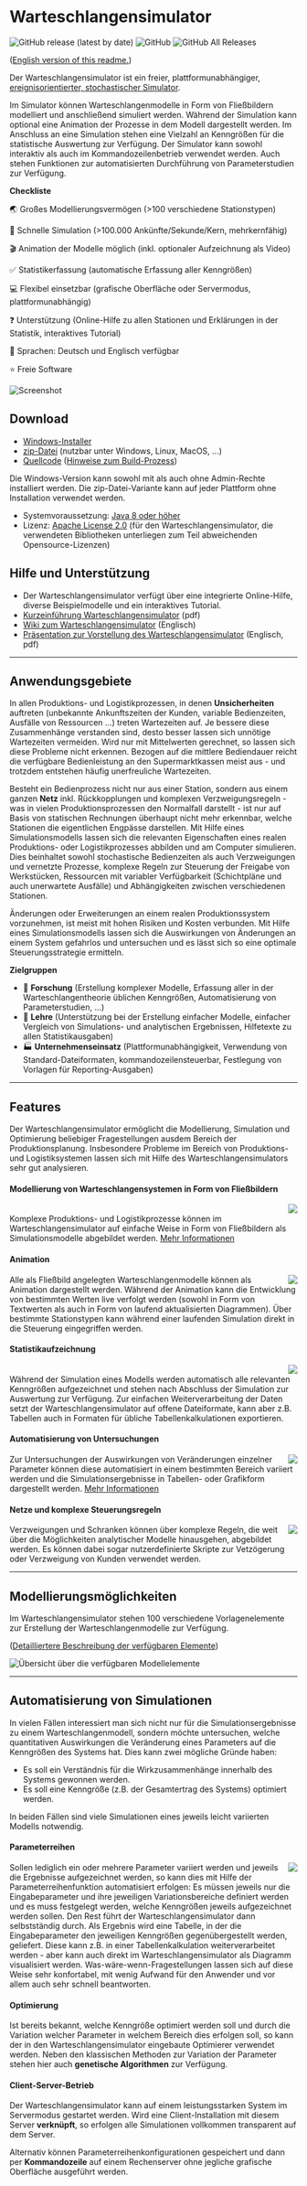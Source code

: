 # Warteschlangensimulator

![GitHub release (latest by date)](https://img.shields.io/github/v/release/a-herzog/warteschlangensimulator)
![GitHub](https://img.shields.io/github/license/a-herzog/warteschlangensimulator)
![GitHub All Releases](https://img.shields.io/github/downloads/a-herzog/warteschlangensimulator/total)

([English version of this readme.](README_en.md))

Der Warteschlangensimulator ist ein freier, plattformunabhängiger, [ereignisorientierter, stochastischer Simulator](https://en.wikipedia.org/wiki/Discrete-event_simulation "Wikipedia").

Im Simulator können Warteschlangenmodelle in Form von Fließbildern modelliert und anschließend simuliert werden. Während der Simulation kann optional eine Animation der Prozesse in dem Modell dargestellt werden. Im Anschluss an eine Simulation stehen eine Vielzahl an Kenngrößen für die statistische Auswertung zur Verfügung. Der Simulator kann sowohl interaktiv als auch im Kommandozeilenbetrieb verwendet werden. Auch stehen Funktionen zur automatisierten Durchführung von Parameterstudien zur Verfügung.

**Checkliste**

🌏 Großes Modellierungsvermögen (>100 verschiedene Stationstypen)

🚀 Schnelle Simulation (>100.000 Ankünfte/Sekunde/Kern, mehrkernfähig)

🎬 Animation der Modelle möglich (inkl. optionaler Aufzeichnung als Video)

✅ Statistikerfassung (automatische Erfassung aller Kenngrößen)

💻 Flexibel einsetzbar (grafische Oberfläche oder Servermodus, plattformunabhängig)

❓ Unterstützung (Online-Hilfe zu allen Stationen und Erklärungen in der Statistik, interaktives Tutorial)

💬 Sprachen: Deutsch und Englisch verfügbar

⭐ Freie Software

![Screenshot](Images/Screenshot_de.png)

## Download

* [Windows-Installer](https://github.com/A-Herzog/Warteschlangensimulator/releases/latest/download/SimulatorSetup.exe)
* [zip-Datei](https://github.com/A-Herzog/Warteschlangensimulator/releases/latest/download/Simulator.zip) (nutzbar unter Windows, Linux, MacOS, ...)
* [Quellcode](https://github.com/A-Herzog/Warteschlangensimulator/releases/latest/) ([Hinweise zum Build-Prozess](BUILD.md))

Die Windows-Version kann sowohl mit als auch ohne Admin-Rechte installiert werden. Die zip-Datei-Variante kann auf jeder Plattform ohne Installation verwendet werden.

* Systemvoraussetzung: [Java 8 oder höher](https://adoptopenjdk.net/ "Java von adoptopenjdk.net herunterladen")
* Lizenz: [Apache License 2.0](https://opensource.org/licenses/Apache-2.0) (für den Warteschlangensimulator, die verwendeten Bibliotheken unterliegen zum Teil abweichenden Opensource-Lizenzen)

## Hilfe und Unterstützung

* Der Warteschlangensimulator verfügt über eine integrierte Online-Hilfe, diverse Beispielmodelle und ein interaktives Tutorial.
* [Kurzeinführung Warteschlangensimulator](https://a-herzog.github.io/Warteschlangensimulator/Warteschlangensimulator-de.pdf) (pdf)
* [Wiki zum Warteschlangensimulator](https://github.com/A-Herzog/Warteschlangensimulator/wiki) (Englisch)
* [Präsentation zur Vorstellung des Warteschlangensimulator](https://a-herzog.github.io/Warteschlangensimulator/IntroducingWarteschlangensimulator.pdf) (Englisch, pdf)

---

## Anwendungsgebiete

In allen Produktions- und Logistikprozessen, in denen **Unsicherheiten** auftreten (unbekannte Ankunftszeiten der Kunden, variable Bedienzeiten, Ausfälle von Ressourcen ...) treten Wartezeiten auf. Je bessere diese Zusammenhänge verstanden sind, desto besser lassen sich unnötige Wartezeiten vermeiden. Wird nur mit Mittelwerten gerechnet, so lassen sich diese Probleme nicht erkennen. Bezogen auf die mittlere Bediendauer reicht die verfügbare Bedienleistung an den Supermarktkassen meist aus - und trotzdem entstehen häufig unerfreuliche Wartezeiten.

Besteht ein Bedienprozess nicht nur aus einer Station, sondern aus einem ganzen **Netz** inkl. Rückkopplungen und komplexen Verzweigungsregeln - was in vielen Produktionsprozessen den Normalfall darstellt - ist nur auf Basis von statischen Rechnungen überhaupt nicht mehr erkennbar, welche Stationen die eigentlichen Engpässe darstellen.
Mit Hilfe eines Simulationsmodells lassen sich die relevanten Eigenschaften eines realen Produktions- oder Logistikprozesses abbilden und am Computer simulieren. Dies beinhaltet sowohl stochastische Bedienzeiten als auch Verzweigungen und vernetzte Prozesse, komplexe Regeln zur Steuerung der Freigabe von Werkstücken, Ressourcen mit variabler Verfügbarkeit (Schichtpläne und auch unerwartete Ausfälle) und Abhängigkeiten zwischen verschiedenen Stationen.

Änderungen oder Erweiterungen an einem realen Produktionssystem vorzunehmen, ist meist mit hohen Risiken und Kosten verbunden. Mit Hilfe eines Simulationsmodells lassen sich die Auswirkungen von Änderungen an einem System gefahrlos und untersuchen und es lässt sich so eine optimale Steuerungsstrategie ermitteln.

**Zielgruppen**

* 🧬 **Forschung** (Erstellung komplexer Modelle, Erfassung aller in der Warteschlangentheorie üblichen Kenngrößen, Automatisierung von Parameterstudien, ...)
* 🏫 **Lehre** (Unterstützung bei der Erstellung einfacher Modelle, einfacher Vergleich von Simulations- und analytischen Ergebnissen, Hilfetexte zu allen Statistikausgaben)
* 🏭 **Unternehmenseinsatz** (Plattformunabhängigkeit, Verwendung von Standard-Dateiformaten, kommandozeilensteuerbar, Festlegung von Vorlagen für Reporting-Ausgaben)

---

## Features

Der Warteschlangensimulator ermöglicht die Modellierung, Simulation und Optimierung beliebiger Fragestellungen ausdem Bereich der Produktionsplanung. Insbesondere Probleme im Bereich von Produktions- und Logistiksystemen lassen sich mit Hilfe des Warteschlangensimulators sehr gut analysieren. 

#### Modellierung von Warteschlangensystemen in Form von Fließbildern
  
[<img src="Images/Screenshot_de_flowchart.png" style="float: right; max-width: 30%; padding-left: 5px;">](Images/Screenshot_de_flowchart.png "Anklicken für große Ansicht")  
Komplexe Produktions- und Logistikprozesse können im Warteschlangensimulator auf einfache Weise in Form von Fließbildern als Simulationsmodelle abgebildet werden.
[Mehr Informationen](#ModelingCapabilities)
<br clear="both">

#### Animation

[<img src="Images/Screenshot_de_animation.png" style="float: right; max-width: 30%; padding-left: 5px;">](Images/Screenshot_de_animation.png "Anklicken für große Ansicht")
Alle als Fließbild angelegten Warteschlangenmodelle können als Animation dargestellt werden. Während der Animation kann die Entwicklung von bestimmten Werten live verfolgt werden (sowohl in Form von Textwerten als auch in Form von laufend aktualisierten Diagrammen). Über bestimmte Stationstypen kann während einer laufenden Simulation direkt in die Steuerung eingegriffen werden.
<br clear="both">

#### Statistikaufzeichnung

[<img src="Images/Screenshot_de_statistics.png" style="float: right; max-width: 30%; padding-left: 5px;">](Images/Screenshot_de_statistics.png "Anklicken für große Ansicht")  
Während der Simulation eines Modells werden automatisch alle relevanten Kenngrößen aufgezeichnet und stehen nach Abschluss der Simulation zur Auswertung zur Verfügung. Zur einfachen Weiterverarbeitung der Daten setzt der Warteschlangensimulator auf offene Dateiformate, kann aber z.B. Tabellen auch in Formaten für übliche Tabellenkalkulationen exportieren.
<br clear="both">

#### Automatisierung von Untersuchungen

[<img src="Images/Screenshot_de_parameterseries.png" style="float: right; max-width: 30%; padding-left: 5px;">](Images/Screenshot_de_parameterseries.png "Anklicken für große Ansicht")
Zur Untersuchungen der Auswirkungen von Veränderungen einzelner Parameter können diese automatisiert in einem bestimmten Bereich variiert werden und die Simulationsergebnisse in Tabellen- oder Grafikform dargestellt werden.
[Mehr Informationen](#Automation)
<br clear="both">

#### Netze und komplexe Steuerungsregeln

[<img src="Images/Screenshot_de_net.png" style="float: right; max-width: 30%; padding-left: 5px;">](Images/Screenshot_de_net.png "Anklicken für große Ansicht")
Verzweigungen und Schranken können über komplexe Regeln, die weit über die Möglichkeiten analytischer Modelle hinausgehen, abgebildet werden. Es können dabei sogar nutzerdefinierte Skripte zur Vetzögerung oder Verzweigung von Kunden verwendet werden.
<br clear="both"> 
  
---
  
## <a name="ModelingCapabilities"></a>Modellierungsmöglichkeiten

Im Warteschlangensimulator stehen 100 verschiedene Vorlagenelemente zur Erstellung der Warteschlangenmodelle zur Verfügung.

([Detailliertere Beschreibung der verfügbaren Elemente](README_MODELING_de.md))

![Übersicht über die verfügbaren Modellelemente](Images/Screenshot_de_stations.png "Übersicht über die verfügbaren Modellelemente")

---

## <a name="Automation"></a> Automatisierung von Simulationen

In vielen Fällen interessiert man sich nicht nur für die Simulationsergebnisse zu einem Warteschlangenmodell, sondern möchte untersuchen, welche quantitativen Auswirkungen die Veränderung eines Parameters auf die Kenngrößen des Systems hat. Dies kann zwei mögliche Gründe haben:

* Es soll ein Verständnis für die Wirkzusammenhänge innerhalb des Systems gewonnen werden.
* Es soll eine Kenngröße (z.B. der Gesamtertrag des Systems) optimiert werden.

In beiden Fällen sind viele Simulationen eines jeweils leicht variierten Modells notwendig.

#### Parameterreihen

[<img src="Images/Screenshot_de_parameterseries.png" style="float: right; max-width: 30%; padding-left: 5px;">](Images/Screenshot_de_parameterseries.png "Anklicken für große Ansicht")

Sollen lediglich ein oder mehrere Parameter variiert werden und jeweils die Ergebnisse aufgezeichnet werden, so kann dies mit Hilfe der Parameterreihenfunktion automatisiert erfolgen: Es müssen jeweils nur die Eingabeparameter und ihre jeweiligen Variationsbereiche definiert werden und es muss festgelegt werden, welche Kenngrößen jeweils aufgezeichnet werden sollen. Den Rest führt der Warteschlangensimulator dann selbstständig durch. Als Ergebnis wird eine Tabelle, in der die Eingabeparameter den jeweiligen Kenngrößen gegenübergestellt werden, geliefert. Diese kann z.B. in einer Tabellenkalkulation weiterverarbeitet werden - aber kann auch direkt im Warteschlangensimulator als Diagramm visualisiert werden. Was-wäre-wenn-Fragestellungen lassen sich auf diese Weise sehr konfortabel, mit wenig Aufwand für den Anwender und vor allem auch sehr schnell beantworten.

#### Optimierung

Ist bereits bekannt, welche Kenngröße optimiert werden soll und durch die Variation welcher Parameter in welchem Bereich dies erfolgen soll, so kann der in den Warteschlangensimulator eingebaute Optimierer verwendet werden. Neben den klassischen Methoden zur Variation der Parameter stehen hier auch **genetische Algorithmen** zur Verfügung.

#### Client-Server-Betrieb

Der Warteschlangensimulator kann auf einem leistungsstarken System im Servermodus gestartet werden. Wird eine Client-Installation mit diesem Server **verknüpft**, so erfolgen alle Simulationen vollkommen transparent auf dem Server.

Alternativ können Parameterreihenkonfigurationen gespeichert und dann per **Kommandozeile** auf einem Rechenserver ohne jegliche grafische Oberfläche ausgeführt werden.

